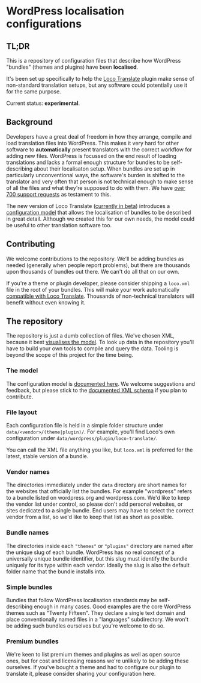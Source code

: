 # WordPress localisation configurations

## TL;DR

This is a repository of configuration files that describe how WordPress "bundles" (themes and plugins) have been **localised**.

It's been set up specifically to help the [Loco Translate](https://localise.biz/help/wordpress/translate-plugin) plugin make sense of non-standard translation setups, but any software could potentially use it for the same purpose.

Current status: **experimental**.


## Background

Developers have a great deal of freedom in how they arrange, compile and load translation files into WordPress. This makes it very hard for other software to **automatically** present translators with the correct workflow for adding new files. WordPress is focussed on the end result of loading translations and lacks a formal enough structure for bundles to be self-describing about their localisaton setup. When bundles are set up in particularly unconventional ways, the software's burden is shifted to the translator and very often that person is not technical enough to make sense of all the files and what they're supposed to do with them. We have [over 700 support requests](https://wordpress.org/support/plugin/loco-translate) as testament to this.

The new version of Loco Translate ([currently in beta](https://localise.biz/help/wordpress/translate-plugin/developers)) introduces a [configuration model](https://localise.biz/help/wordpress/translate-plugin/manual/bundle-config) that allows the localisation of bundles to be described in great detail. Although we created this for our own needs, the model could be useful to other translation software too.



## Contributing

We welcome contributions to the repository. We'll be adding bundles as needed (generally when people report problems), but there are thousands upon thousands of bundles out there. We can't do all that on our own.

If you're a theme or plugin developer, please consider shipping a `loco.xml` file in the root of your bundles. This will make your work automatically [compatible with Loco Translate](https://localise.biz/help/wordpress/translate-plugin/authors). Thousands of non-technical translators will benefit without even knowing it.



## The repository

The repository is just a dumb collection of files. We've chosen XML, because it best [visualises the model](https://localise.biz/help/wordpress/translate-plugin/manual/bundle-config/xml-schema). To look up data in the repository you'll have to build your own tools to compile and query the data. Tooling is beyond the scope of this project for the time being.

### The model

The configuration model is [documented here](https://localise.biz/help/wordpress/translate-plugin/manual/bundle-config/). We welcome suggestions and feedback, but please stick to the [documented XML schema](https://localise.biz/help/wordpress/translate-plugin/manual/bundle-config/xml-schema) if you plan to contribute.

### File layout

Each configuration file is held in a simple folder structure under `data/<vendor>/(theme|plugin)/`. For example, you'll find Loco's own configuration under `data/wordpress/plugin/loco-translate/`.

You can call the XML file anything you like, but `loco.xml` is preferred for the latest, stable version of a bundle.

### Vendor names

The directories immediately under the `data` directory are short names for the websites that officially list the bundles. For example "wordpress" refers to a bundle listed on wordpress.org and wordpress.com. We'd like to keep the vendor list under control, so please don't add personal websites, or sites dedicated to a single bundle. End users may have to select the correct vendor from a list, so we'd like to keep that list as short as possible.

### Bundle names

The directories inside each `"themes"` or `"plugins"` directory are named after the unique slug of each bundle. WordPress has no real concept of a universally unique bundle identifier, but this slug must identify the bundle uniquely for its type within each vendor. Ideally the slug is also the default folder name that the bundle installs into.


### Simple bundles

Bundles that follow WordPress localisation standards may be self-describing enough in many cases. Good examples are the core WordPress themes such as "Twenty Fifteen". 
They declare a single text domain and place conventionally named files in a "languages" subdirectory. We won't be adding such bundles ourselves but you're welcome to do so.

### Premium bundles

We're keen to list premium themes and plugins as well as open source ones, but for cost and licensing reasons we're unlikely to be adding these ourselves. If you've bought a theme and had to configure our plugin to translate it, please consider sharing your configuration here.

